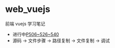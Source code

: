 # web_vuejs

前端 vuejs 学习笔记

- 进行中[P506~526~540](https://www.processon.com/mindmap/63ac109f6592974cd49ff115)
- 源码 -> 文件步骤 -> 路径复制 -> 文件复制 -> 调试
